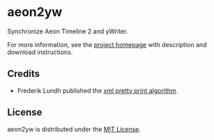 # aeon2yw
Synchronize Aeon Timeline 2 and yWriter.

For more information, see the [project homepage](https://peter88213.github.io/aeon2yw) with description and download instructions.

## Credits

- Frederik Lundh published the [xml pretty print algorithm](http://effbot.org/zone/element-lib.htm#prettyprint).

## License

aeon2yw is distributed under the [MIT License](http://www.opensource.org/licenses/mit-license.php).
